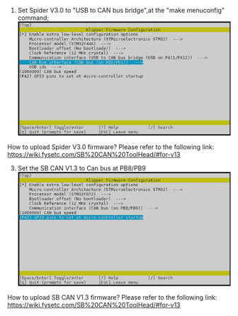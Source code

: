 1. Set Spider V3.0 to  "USB to CAN bus bridge",at the "make menuconfig" command;
![img](/Spider_V30_Can_Bridge.png)

How to upload Spider V3.0 firmware?
Please refer to the following link:
https://wiki.fysetc.com/SB%20CAN%20ToolHead/#for-v13

3. Set the SB CAN V1.3 to Can bus at PB8/PB9
![img](/SBCAN_V13_CAN.png)

How to upload SB CAN V1.3 firmware?
Please refer to the following link:
https://wiki.fysetc.com/SB%20CAN%20ToolHead/#for-v13
